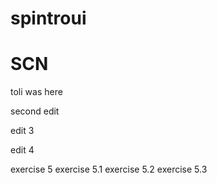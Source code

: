 # spintroui
# SCN

toli was here

second edit

edit 3

edit 4

exercise 5
exercise 5.1
exercise 5.2
exercise 5.3
